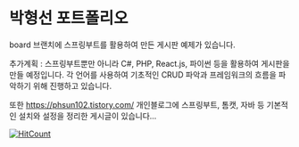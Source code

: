 # 박형선 포트폴리오
board 브랜치에 스프링부트를 활용하여 만든 게시판 예제가 있습니다.

추가계획 : 스프링부트뿐만 아니라 C#, PHP, React.js, 파이썬 등을 활용하여 게시판을 만들 예정입니다.
각 언어를 사용하여 기초적인 CRUD 파악과 프레임워크의 흐름을 파악하기 위해 진행하고 있습니다.


또한 https://phsun102.tistory.com/ 개인블로그에 스프링부트, 톰캣, 자바 등 기본적인 설치와 설정을 정리한 게시글이 있습니다...

[![HitCount](http://hits.dwyl.com/mks33077@navercom/FlashBack102/phsun_repository.svg)](http://hits.dwyl.com/mks33077@navercom/FlashBack102/phsun_repository)
